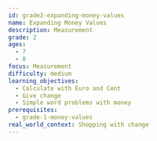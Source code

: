 ```yaml
---
id: grade2-expanding-money-values
name: Expanding Money Values
description: Measurement
grade: 2
ages:
  - 7
  - 8
focus: Measurement
difficulty: medium
learning_objectives:
  - Calculate with Euro and Cent
  - Give change
  - Simple word problems with money
prerequisites:
  - grade-1-money-values
real_world_context: Shopping with change
---
```

